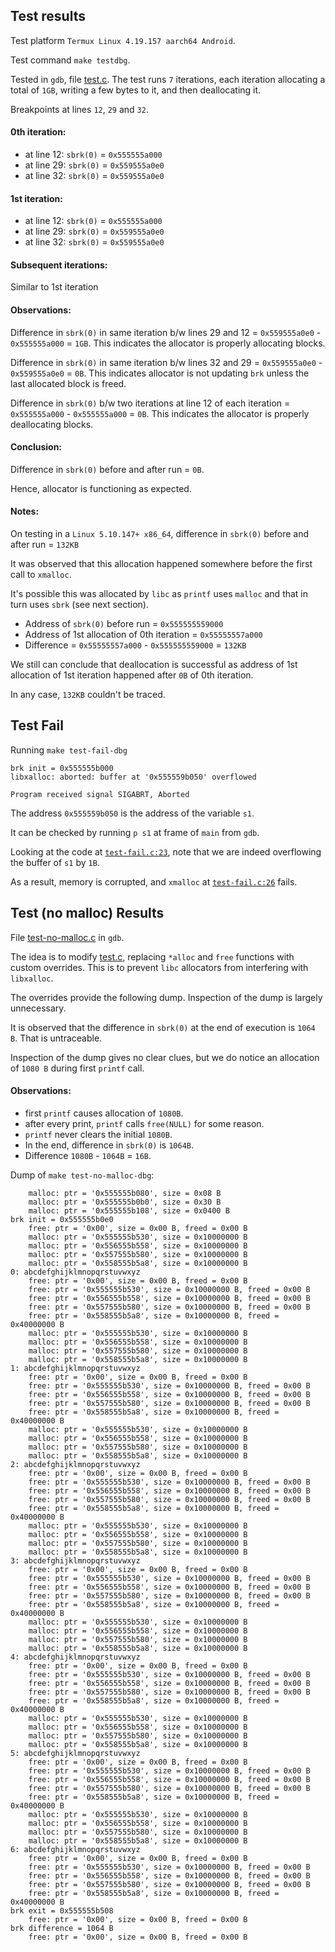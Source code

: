 ## Test results
Test platform `Termux Linux 4.19.157 aarch64 Android`.

Test command `make testdbg`.

Tested in `gdb`, file [test.c](test.c).
The test runs `7` iterations, each iteration allocating a total of `1GB`, writing a few bytes to it, and then deallocating it.

Breakpoints at lines `12`, `29` and `32`.

#### 0th iteration:
 - at line 12: `sbrk(0)` = `0x555555a000`
 - at line 29: `sbrk(0)` = `0x559555a0e0`
 - at line 32: `sbrk(0)` = `0x559555a0e0`

#### 1st iteration:
 - at line 12: `sbrk(0)` = `0x555555a000`
 - at line 29: `sbrk(0)` = `0x559555a0e0`
 - at line 32: `sbrk(0)` = `0x559555a0e0`

#### Subsequent iterations:
Similar to 1st iteration

#### Observations:

Difference in `sbrk(0)` in same iteration b/w lines 29 and 12 = `0x559555a0e0` - `0x555555a000` = `1GB`.
This indicates the allocator is properly allocating blocks.

Difference in `sbrk(0)` in same iteration b/w lines 32 and 29 = `0x559555a0e0` - `0x559555a0e0` = `0B`.
This indicates allocator is not updating `brk` unless the last allocated block is freed.

Difference in `sbrk(0)` b/w two iterations at line 12 of each iteration = `0x555555a000` - `0x555555a000` = `0B`.
This indicates the allocator is properly deallocating blocks.

#### Conclusion:
Difference in `sbrk(0)` before and after run = `0B`.

Hence, allocator is functioning as expected.

#### Notes:
On testing in a `Linux 5.10.147+ x86_64`, difference in `sbrk(0)` before and after run = `132KB`

It was observed that this allocation happened somewhere before the first call to `xmalloc`.

It's possible this was allocated by `libc` as `printf` uses `malloc` and that in turn uses `sbrk` (see next section).

- Address of `sbrk(0)` before run = `0x555555559000`
- Address of 1st allocation of 0th iteration = `0x55555557a000`
- Difference = `0x55555557a000` - `0x555555559000` = `132KB`

We still can conclude that deallocation is successful as address of 1st allocation of 1st iteration happened after `0B` of 0th iteration.

In any case, `132KB` couldn't be traced.

## Test Fail
Running `make test-fail-dbg`
```
brk init = 0x555555b000
libxalloc: aborted: buffer at '0x555559b050' overflowed

Program received signal SIGABRT, Aborted
```

The address `0x555559b050` is the address of the variable `s1`.

It can be checked by running `p s1` at frame of `main` from `gdb`.

Looking at the code at [`test-fail.c:23`](test-fail.c#L23), note that we are indeed overflowing the buffer of `s1` by `1B`.

As a result, memory is corrupted, and `xmalloc` at [`test-fail.c:26`](test-fail.c#L26) fails.

## Test (no malloc) Results
File [test-no-malloc.c](test-no-malloc.c) in `gdb`.

The idea is to modify [test.c](test.c), replacing `*alloc` and `free` functions with custom overrides.
This is to prevent `libc` allocators from interfering with `libxalloc`.

The overrides provide the following dump.
Inspection of the dump is largely unnecessary.

It is observed that the difference in `sbrk(0)` at the end of execution is `1064 B`.
That is untraceable.

Inspection of the dump gives no clear clues, but we do notice an allocation of `1080 B` during first `printf` call.

#### Observations:
- first `printf` causes allocation of `1080B`.
- after every print, `printf` calls `free(NULL)` for some reason.
- `printf` never clears the initial `1080B`.
- In the end, difference in `sbrk(0)` is `1064B`.
- Difference `1080B` - `1064B` = `16B`.

Dump of `make test-no-malloc-dbg`:
```
    malloc: ptr = '0x555555b080', size = 0x08 B
    malloc: ptr = '0x555555b0b0', size = 0x30 B
    malloc: ptr = '0x555555b108', size = 0x0400 B
brk init = 0x555555b0e0
    free: ptr = '0x00', size = 0x00 B, freed = 0x00 B
    malloc: ptr = '0x555555b530', size = 0x10000000 B
    malloc: ptr = '0x556555b558', size = 0x10000000 B
    malloc: ptr = '0x557555b580', size = 0x10000000 B
    malloc: ptr = '0x558555b5a8', size = 0x10000000 B
0: abcdefghijklmnopqrstuvwxyz
    free: ptr = '0x00', size = 0x00 B, freed = 0x00 B
    free: ptr = '0x555555b530', size = 0x10000000 B, freed = 0x00 B
    free: ptr = '0x556555b558', size = 0x10000000 B, freed = 0x00 B
    free: ptr = '0x557555b580', size = 0x10000000 B, freed = 0x00 B
    free: ptr = '0x558555b5a8', size = 0x10000000 B, freed = 0x40000000 B
    malloc: ptr = '0x555555b530', size = 0x10000000 B
    malloc: ptr = '0x556555b558', size = 0x10000000 B
    malloc: ptr = '0x557555b580', size = 0x10000000 B
    malloc: ptr = '0x558555b5a8', size = 0x10000000 B
1: abcdefghijklmnopqrstuvwxyz
    free: ptr = '0x00', size = 0x00 B, freed = 0x00 B
    free: ptr = '0x555555b530', size = 0x10000000 B, freed = 0x00 B
    free: ptr = '0x556555b558', size = 0x10000000 B, freed = 0x00 B
    free: ptr = '0x557555b580', size = 0x10000000 B, freed = 0x00 B
    free: ptr = '0x558555b5a8', size = 0x10000000 B, freed = 0x40000000 B
    malloc: ptr = '0x555555b530', size = 0x10000000 B
    malloc: ptr = '0x556555b558', size = 0x10000000 B
    malloc: ptr = '0x557555b580', size = 0x10000000 B
    malloc: ptr = '0x558555b5a8', size = 0x10000000 B
2: abcdefghijklmnopqrstuvwxyz
    free: ptr = '0x00', size = 0x00 B, freed = 0x00 B
    free: ptr = '0x555555b530', size = 0x10000000 B, freed = 0x00 B
    free: ptr = '0x556555b558', size = 0x10000000 B, freed = 0x00 B
    free: ptr = '0x557555b580', size = 0x10000000 B, freed = 0x00 B
    free: ptr = '0x558555b5a8', size = 0x10000000 B, freed = 0x40000000 B
    malloc: ptr = '0x555555b530', size = 0x10000000 B
    malloc: ptr = '0x556555b558', size = 0x10000000 B
    malloc: ptr = '0x557555b580', size = 0x10000000 B
    malloc: ptr = '0x558555b5a8', size = 0x10000000 B
3: abcdefghijklmnopqrstuvwxyz
    free: ptr = '0x00', size = 0x00 B, freed = 0x00 B
    free: ptr = '0x555555b530', size = 0x10000000 B, freed = 0x00 B
    free: ptr = '0x556555b558', size = 0x10000000 B, freed = 0x00 B
    free: ptr = '0x557555b580', size = 0x10000000 B, freed = 0x00 B
    free: ptr = '0x558555b5a8', size = 0x10000000 B, freed = 0x40000000 B
    malloc: ptr = '0x555555b530', size = 0x10000000 B
    malloc: ptr = '0x556555b558', size = 0x10000000 B
    malloc: ptr = '0x557555b580', size = 0x10000000 B
    malloc: ptr = '0x558555b5a8', size = 0x10000000 B
4: abcdefghijklmnopqrstuvwxyz
    free: ptr = '0x00', size = 0x00 B, freed = 0x00 B
    free: ptr = '0x555555b530', size = 0x10000000 B, freed = 0x00 B
    free: ptr = '0x556555b558', size = 0x10000000 B, freed = 0x00 B
    free: ptr = '0x557555b580', size = 0x10000000 B, freed = 0x00 B
    free: ptr = '0x558555b5a8', size = 0x10000000 B, freed = 0x40000000 B
    malloc: ptr = '0x555555b530', size = 0x10000000 B
    malloc: ptr = '0x556555b558', size = 0x10000000 B
    malloc: ptr = '0x557555b580', size = 0x10000000 B
    malloc: ptr = '0x558555b5a8', size = 0x10000000 B
5: abcdefghijklmnopqrstuvwxyz
    free: ptr = '0x00', size = 0x00 B, freed = 0x00 B
    free: ptr = '0x555555b530', size = 0x10000000 B, freed = 0x00 B
    free: ptr = '0x556555b558', size = 0x10000000 B, freed = 0x00 B
    free: ptr = '0x557555b580', size = 0x10000000 B, freed = 0x00 B
    free: ptr = '0x558555b5a8', size = 0x10000000 B, freed = 0x40000000 B
    malloc: ptr = '0x555555b530', size = 0x10000000 B
    malloc: ptr = '0x556555b558', size = 0x10000000 B
    malloc: ptr = '0x557555b580', size = 0x10000000 B
    malloc: ptr = '0x558555b5a8', size = 0x10000000 B
6: abcdefghijklmnopqrstuvwxyz
    free: ptr = '0x00', size = 0x00 B, freed = 0x00 B
    free: ptr = '0x555555b530', size = 0x10000000 B, freed = 0x00 B
    free: ptr = '0x556555b558', size = 0x10000000 B, freed = 0x00 B
    free: ptr = '0x557555b580', size = 0x10000000 B, freed = 0x00 B
    free: ptr = '0x558555b5a8', size = 0x10000000 B, freed = 0x40000000 B
brk exit = 0x555555b508
    free: ptr = '0x00', size = 0x00 B, freed = 0x00 B
brk difference = 1064 B
    free: ptr = '0x00', size = 0x00 B, freed = 0x00 B
```
